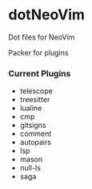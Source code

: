 # dotNeoVim
Dot files for NeoVim

Packer for plugins


### Current Plugins
- telescope
- treesitter
- lualine
- cmp
- gitsigns
- comment
- autopairs
- lsp
-    mason
-    null-ls
-    saga
